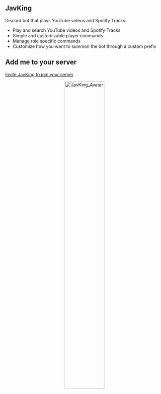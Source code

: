 ## JavKing
Discord bot that plays YouTube videos and Spotify Tracks.

* Play and search YouTube videos and Spotify Tracks
* Simple and customizable player commands
* Manage role specific commands
* Customize how you want to summon the bot through a custom prefix

## Add me to your server
[Invite JavKing to join your server](https://discordapp.com/api/oauth2/authorize?client_id=694655522237972510&permissions=8&scope=bot)
<!-- ![# JavKing](image link) -->
<p align="center">
    <a href="https://javking.herokuapp.com">
        <img alt="JavKing_Avatar" src="../app/public/images/JavKing_avatar.png" width="50%" display="block" margin-left="auto" margin-right="auto">
    </a>
</p>